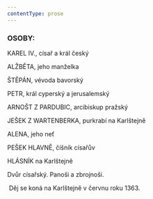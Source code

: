 ```yaml
---
contentType: prose
---
```


<section>

### OSOBY:

KAREL IV., císař a král český

ALŽBĚTA, jeho manželka

ŠTĚPÁN, vévoda bavorský

PETR, král cyperský a jerusalemský

ARNOŠT Z PARDUBIC, arcibiskup pražský

JEŠEK Z WARTENBERKA, purkrabí na Karlštejně

ALENA, jeho neť

PEŠEK HLAVNĚ, číšník císařův

HLÁSNÍK na Karlštejně

Dvůr císařský. Panoši a zbrojnoši.

</section>

<section>

 Děj se koná na Karlštejně v červnu roku 1363.

</section>
